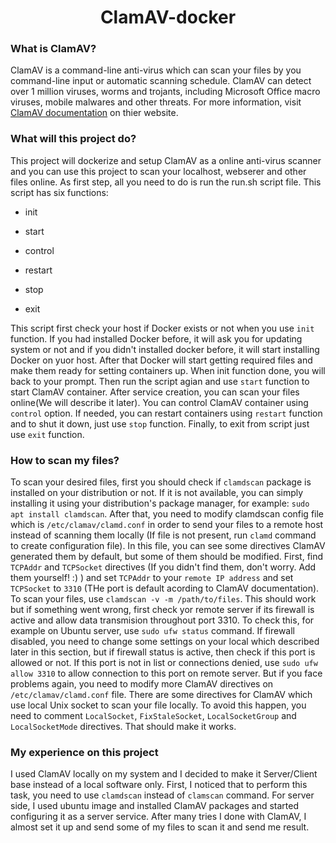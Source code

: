 <h1 align="center"><b>ClamAV-docker</b></h1>

### What is ClamAV?

ClamAV is a command-line anti-virus which can scan your files by you command-line input or automatic scanning schedule. ClamAV can detect over 1 million viruses, worms and trojants, including Microsoft Office macro viruses, mobile malwares and other threats. For more information, visit [ClamAV documentation](https://clamav.net/document/introduction) on thier website.

### What will this project do?

This project will dockerize and setup ClamAV as a online anti-virus scanner and you can use this project to scan your localhost, webserer and other files online. As first step, all you need to do is run the run.sh script file. This script has six functions:
* init 

* start

* control

* restart

* stop

* exit

This script first check your host if Docker exists or not when you use `init` function. If you had installed Docker before, it will ask you for updating system or not and if you didn't installed docker before, it will start installing Docker on yuor host. After that Docker will start getting required files and make them ready for setting containers up. When init function done, you will back to your prompt. Then run the script agian and use `start` function to start ClamAV container. After service creation, you can scan your files online(We will describe it later). You can control ClamAV container using `control` option. If needed, you can restart containers using `restart` function and to shut it down, just use `stop` function. Finally, to exit from script just use `exit` function.

### How to scan my files?

To scan your desired files, first you should check if `clamdscan` package is installed on your distribution or not. If it is not available, you can simply installing it using your distribution's package manager, for example: `sudo apt install clamdscan`. After that, you need to modify clamdscan config file which is `/etc/clamav/clamd.conf` in order to send your files to a remote host instead of scanning them locally (If file is not present, run `clamd` command to create configuration file). In this file, you can see some directives ClamAV generated them by default, but some of them should be modified. First, find `TCPAddr` and `TCPSocket` directives (If you didn't find them, don't worry. Add them yourself! :) ) and set `TCPAddr` to your `remote IP address` and set `TCPSocket` to `3310` (THe port is default acording to ClamAV documentation). To scan your files, use `clamdscan -v -m /path/to/files`. This should work but if something went wrong, first check yor remote server if its firewall is active and allow data transmision throughout port 3310. To check this, for example on Ubuntu server, use `sudo ufw status` command. If firewall disabled, you need to change some settings on your local which described later in this section, but if firewall status is active, then check if this port is allowed or not. If this port is not in list or connections denied, use `sudo ufw allow 3310` to allow connection to this port on remote server. But if you face problems again, you need to modify more ClamAV directives on `/etc/clamav/clamd.conf` file. There are some directives for ClamAV which use local Unix socket to scan your file locally. To avoid this happen, you need to comment `LocalSocket`, `FixStaleSocket`, `LocalSocketGroup` and `LocalSocketMode` directives. That should make it works.

### My experience on this project

I used ClamAV locally on my system and I decided to make it Server/Client base instead of a local software only. First, I noticed that to perform this task, you need to use `clamdscan` instead of `clamscan` command. For server side, I used ubuntu image and installed ClamAV packages and started configuring it as a server service. After many tries I done with ClamAV, I almost set it up and send some of my files to scan it and send me result.
